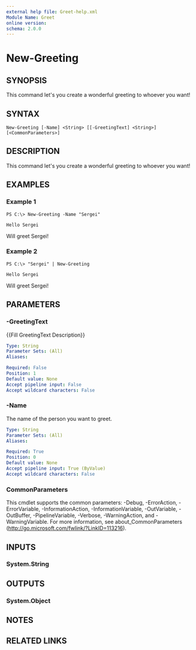 ```yaml
---
external help file: Greet-help.xml
Module Name: Greet
online version:
schema: 2.0.0
---
```


# New-Greeting

## SYNOPSIS
This command let's you create a wonderful greeting to whoever you want!

## SYNTAX

```
New-Greeting [-Name] <String> [[-GreetingText] <String>] [<CommonParameters>]
```

## DESCRIPTION
This command let's you create a wonderful greeting to whoever you want!

## EXAMPLES

### Example 1
```
PS C:\> New-Greeting -Name "Sergei"

Hello Sergei
```

Will greet Sergei!

### Example 2
```
PS C:\> "Sergei" | New-Greeting

Hello Sergei
```

Will greet Sergei!

## PARAMETERS

### -GreetingText
{{Fill GreetingText Description}}

```yaml
Type: String
Parameter Sets: (All)
Aliases:

Required: False
Position: 1
Default value: None
Accept pipeline input: False
Accept wildcard characters: False
```

### -Name
The name of the person you want to greet.

```yaml
Type: String
Parameter Sets: (All)
Aliases:

Required: True
Position: 0
Default value: None
Accept pipeline input: True (ByValue)
Accept wildcard characters: False
```

### CommonParameters
This cmdlet supports the common parameters: -Debug, -ErrorAction, -ErrorVariable, -InformationAction, -InformationVariable, -OutVariable, -OutBuffer, -PipelineVariable, -Verbose, -WarningAction, and -WarningVariable. For more information, see about_CommonParameters (http://go.microsoft.com/fwlink/?LinkID=113216).

## INPUTS

### System.String

## OUTPUTS

### System.Object

## NOTES

## RELATED LINKS
